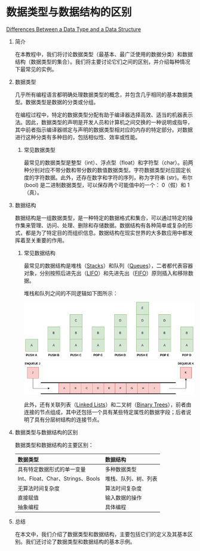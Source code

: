 # 数据类型与数据结构的区别

[Differences Between a Data Type and a Data Structure](https://www.baeldung.com/cs/data-type-vs-data-structure)

1. 简介

    在本教程中，我们将讨论数据类型（最基本、最广泛使用的数据分类）和数据结构（数据类型的集合）。我们将主要讨论它们之间的区别，并介绍每种情况下最常见的实例。

2. 数据类型

    几乎所有编程语言都明确处理数据类型的概念，并包含几乎相同的基本数据类型。数据类型是数据的分类或分组。

    在编程过程中，特定的数据类型分配有助于编译器选择高效、适当的机器表示法。因此，数据类型的声明是开发人员和计算机之间交换的一种说明或指导，其中前者指示编译器绑定与声明的数据类型相对应的内存的特定部分。对数据进行这种分类有多种目的，包括相似性、效率或性能。

    1. 常见数据类型

        最常见的数据类型是整型（int）、浮点型（float）和字符型（char）。前两种分别对应不带分数和带分数的数值数据类型。字符数据类型对应固定长度的字符数据。此外，还存在数字和字符的序列，称为字符串 (str)。布尔 (bool) 是二进制数据类型，可以保存两个可能值中的一个： 0（假）和 1（真）。

3. 数据结构

    数据结构是一组数据类型，是一种特定的数据格式和集合，可以通过特定的操作集来管理、访问、处理、删除和存储数据。数据结构有各种简单或复杂的形式，都是为了特定目的而组织信息。数据结构在现实世界的大多数应用中都发挥着至关重要的作用。

    1. 常见数据结构

        最常见的数据结构是堆栈（[Stacks](https://www.baeldung.com/cs/common-data-structures)）和队列（[Queues](https://www.baeldung.com/cs/common-data-structures)），二者都代表容器对象，分别按照后进先出（[LIFO](https://www.baeldung.com/cs/common-data-structures)）和先进先出（[FIFO](https://www.baeldung.com/cs/common-data-structures)）原则插入和移除数据。

        堆栈和队列之间的不同逻辑如下图所示：

        ![Example of a Stack](pic/STACK.webp)
        ![Example of a Queue](pic/QUEUE1.webp)

        此外，还有关联列表（[Linked Lists](https://www.baeldung.com/cs/common-data-structures)）和二叉树（[Binary Trees](https://www.baeldung.com/cs/common-data-structures)），前者由连接的节点组成，其中还包括一个具有某些特定属性的数据字段；后者说明了具有分层树结构的连接节点。

4. 数据类型与数据结构的区别

    数据类型和数据结构的主要区别：

    | 数据类型                         | 数据结构       |
    |------------------------------|------------|
    | 具有特定数据形式的单一变量                | 多种数据类型     |
    | Int、Float、Char、Strings、Bools | 堆栈、队列、树、列表 |
    | 无算法时间复杂度                     | 算法时间复杂度    |
    | 直接赋值                         | 输入数据的操作    |
    | 抽象编程                         | 具体编程       |

5. 总结

    在本文中，我们介绍了数据类型和数据结构，主要包括它们的定义及其基本区别。我们还讨论了数据类型和数据结构的基本示例。
